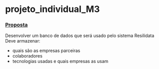 # projeto_individual_M3

### [Proposta](https://resilia-files-production.s3.amazonaws.com/material/student/1694009823_SEDadosM3ProjetoIndividualpdf.pdf?AWSAccessKeyId=ASIA5NG2YCRHLBQXW642&Expires=1700274917&Signature=qwoRoiaWyHe9n21UdACrCPU1iio%3D&x-amz-security-token=IQoJb3JpZ2luX2VjEFsaCXVzLWVhc3QtMSJHMEUCIGPRmiBYFhzkbwK5LaDvndEvUsBVW7TTCZ8F5E16zpERAiEAo2YR27rI44mjCa5xkaFDDHvKiFvkZkhm5R7NzIO%2FUXYqvAUIpP%2F%2F%2F%2F%2F%2F%2F%2F%2F%2FARACGgw5MjE3MjkyNDIxOTAiDE8hIrz0FpegR8K0qCqQBbBOM6n%2FnAHVo3XmIzOMFtXwe14r0c%2Bi2QcpzZM%2BlM0PKBHFIB1UpYkSHRVChW0txNAz8qEyucLvWGeOkgiBw05nwEk%2F%2BkxmlW%2BF%2FQetQ1cbwRiQ%2BMO1wfEQ752XmZSGKGl1Ll%2BkGGQj%2Bpa4TXAwaPsNGgP0FJNoz8Ag1vYn%2BB%2FxqaSc0s16cRvcd1k6JzkdaqauvCZj9xmGF3pUwoA42VEuV6Hw8aBvdZvC0Bt%2F8iZRLocUbhQ9xsUoS0L26IROGJZa%2FI%2F8ihQuagTeV9wFTYKMmVQNWXlITILwjm3iX%2BZZIGYj8t4XyoVXT6xkr6qEX9SNbLGj%2BAxaikZzufygoKoq3G1ijbYqV4EfiKFR0iF1ZTmbdqQuipXCkn%2BrrY4sH25XZdYIHUVq0Q2pA0kutmf4lIzQaUlpqeHLxG%2FzjGldO29mRwR1pmjOfPuTavV2q%2F4NlpTWemi6%2F9dOBLD05No7lm8%2FrK3QHdEZ41gy4U5zT0hcjJVxEONLPVkoU4UirZhRgBQk2tI2beJNXJFuFRcgjaWHJ4aFlI11YhB3ZXU6DrJOATOvZxR8sYcqmjvm0wggGqZ0Lu3CGEvtj9krj%2FuPMCi6gFidhF8baFCEZVcfQXI4LmiW%2BjMkWdlwMHOoHoRWGvDyaLbkkkwsKDguuoawUP20r3IgA5z4Tacpw8Ug61YH2OsJGF1bk3sep3%2Fhka9oePKYYfdlmvNHol3p1lhTxDonS9OPC8%2FgSQdiL5rlKiphEMME6L2qBxlrXbniXthOBQ3lBWcc86%2FHYm%2B9hjVJqCZKzy0nUAGaT0q7ZB2yKLMSIZSEHYuJgvvtriyqAZwLRYA3BpreWOhhhfs4tq5icL9ug1gEo4J3birK25rRMLeB3aoGOrEBBwjPWIXKgWpu%2FL90M85kLCwsPUBZU%2F0KnSS46W0F59HqhljOkGwlBrKlZJ1waNZjetbN63ZJWrPwAatoT%2FfYkEqufEl5CUH%2FDIgiHlqdA5ohD4c0qZXKZU%2BWe5eh0PxUcQQl0wbdFEv5RqoW3kQAKaOZixll3Llt4n%2FAWtfHLgo3ieEEk5jf7WMaRU3UPyH9FP9xfqrKpGLZwbDz1bWIwW9jK%2FBSDR2Y1BBFqna9BjNK)

Desenvolver um banco de dados que será usado pelo sistema Resilidata
Deve armazenar:
* quais são as empresas parceiras
* colaboradores
* tecnologias usadas e quais empresas as usam
